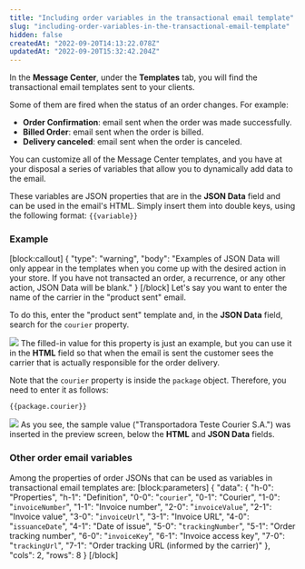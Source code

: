 ```yaml
---
title: "Including order variables in the transactional email template"
slug: "including-order-variables-in-the-transactional-email-template"
hidden: false
createdAt: "2022-09-20T14:13:22.078Z"
updatedAt: "2022-09-20T15:32:42.204Z"
---
```


In the **Message Center**, under the **Templates** tab, you will find the transactional email templates sent to your clients.

Some of them are fired when the status of an order changes. For example:

- **Order Confirmation**: email sent when the order was made successfully.
- **Billed Order**: email sent when the order is billed.
- **Delivery canceled**: email sent when the order is canceled.

You can customize all of the Message Center templates, and you have at your disposal a series of variables that allow you to dynamically add data to the email.

These variables are JSON properties that are in the **JSON Data** field and can be used in the email's HTML. Simply insert them into double keys, using the following format: `{{variable}}`

### Example

[block:callout]
{
  "type": "warning",
  "body": "Examples of JSON Data will only appear in the templates when you come up with the desired action in your store. If you have not transacted an order, a recurrence, or any other action, JSON Data will be blank."
}
[/block]
Let's say you want to enter the name of the carrier in the "product sent" email.

To do this, enter the "product sent" template and, in the **JSON Data** field, search for the `courier` property.

![](https://cdn.jsdelivr.net/gh/vtexdocs/dev-portal-content@main/docs/guides/Message%20Center/templates/including-order-variables-in-the-transactional-email-template-0_33.png)
The filled-in value for this property is just an example, but you can use it in the **HTML** field so that when the email is sent the customer sees the carrier that is actually responsible for the order delivery.

Note that the `courier` property is inside the `package` object. Therefore, you need to enter it as follows:

`{{package.courier}}`

![](https://cdn.jsdelivr.net/gh/vtexdocs/dev-portal-content@main/docs/guides/Message%20Center/templates/including-order-variables-in-the-transactional-email-template-1_40.png)
As you see, the sample value ("Transportadora Teste Courier S.A.") was inserted in the preview screen, below the **HTML** and **JSON Data** fields.

### Other order email variables

Among the properties of order JSONs that can be used as variables in transactional email templates are:
[block:parameters]
{
  "data": {
    "h-0": "Properties",
    "h-1": "Definition",
    "0-0": "`courier`",
    "0-1": "Courier",
    "1-0": "`invoiceNumber`",
    "1-1": "Invoice number",
    "2-0": "`invoiceValue`",
    "2-1": "Invoice value",
    "3-0": "`invoiceUrl`",
    "3-1": "Invoice URL",
    "4-0": "`issuanceDate`",
    "4-1": "Date of issue",
    "5-0": "`trackingNumber`",
    "5-1": "Order tracking number",
    "6-0": "`invoiceKey`",
    "6-1": "Invoice access key",
    "7-0": "`trackingUrl`",
    "7-1": "Order tracking URL (informed by the carrier)"
  },
  "cols": 2,
  "rows": 8
}
[/block]

